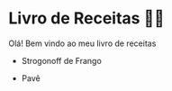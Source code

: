 # Livro de Receitas :man_cook:



Olá! Bem vindo ao meu livro de receitas 

- Strogonoff de Frango

- Pavê

  ​